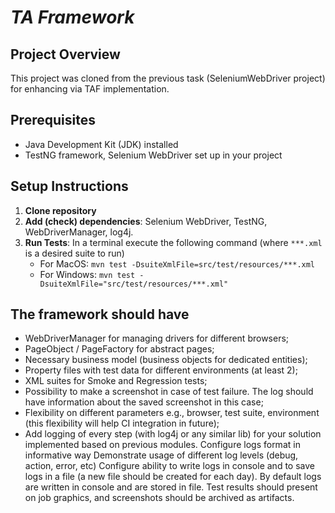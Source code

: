 # ***TA Framework***

## Project Overview
This project was cloned from the previous task (SeleniumWebDriver project) for enhancing via TAF implementation.

## Prerequisites
- Java Development Kit (JDK) installed
- TestNG framework, Selenium WebDriver set up in your project

## Setup Instructions
1. **Clone repository**
2. **Add (check) dependencies**: Selenium WebDriver, TestNG, WebDriverManager, log4j.
3. **Run Tests**: In a terminal execute the following command (where `***.xml` is a desired suite to run)
   - For MacOS: ` mvn test -DsuiteXmlFile=src/test/resources/***.xml `
   - For Windows: ` mvn test -DsuiteXmlFile="src/test/resources/***.xml" `

## The framework should have
- WebDriverManager for managing drivers for different browsers; 
- PageObject / PageFactory for abstract pages; 
- Necessary business model (business objects for dedicated entities); 
- Property files with test data for different environments (at least 2); 
- XML suites for Smoke and Regression tests; 
- Possibility to make a screenshot in case of test failure. The log should have information about the saved screenshot in this case; 
- Flexibility on different parameters e.g., browser, test suite, environment (this flexibility will help CI integration in future);
- Add logging of every step (with log4j or any similar lib) for your solution implemented based on previous modules.
  Configure logs format in informative way
  Demonstrate usage of different log levels (debug, action, error, etc)
  Configure ability to write logs in console and to save logs in a file (a new file should be created for each day). By default logs are written in console and are stored in file.
  Test results should present on job graphics, and screenshots should be archived as artifacts.
